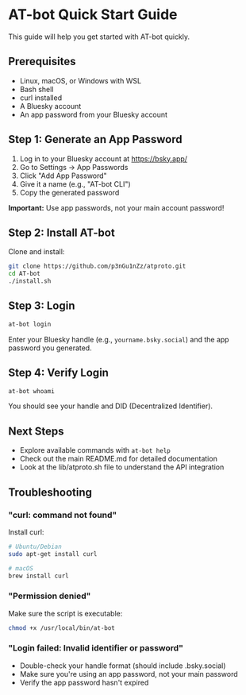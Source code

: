 # AT-bot Quick Start Guide

This guide will help you get started with AT-bot quickly.

## Prerequisites

- Linux, macOS, or Windows with WSL
- Bash shell
- curl installed
- A Bluesky account
- An app password from your Bluesky account

## Step 1: Generate an App Password

1. Log in to your Bluesky account at https://bsky.app/
2. Go to Settings → App Passwords
3. Click "Add App Password"
4. Give it a name (e.g., "AT-bot CLI")
5. Copy the generated password

**Important:** Use app passwords, not your main account password!

## Step 2: Install AT-bot

Clone and install:

```bash
git clone https://github.com/p3nGu1nZz/atproto.git
cd AT-bot
./install.sh
```

## Step 3: Login

```bash
at-bot login
```

Enter your Bluesky handle (e.g., `yourname.bsky.social`) and the app password you generated.

## Step 4: Verify Login

```bash
at-bot whoami
```

You should see your handle and DID (Decentralized Identifier).

## Next Steps

- Explore available commands with `at-bot help`
- Check out the main README.md for detailed documentation
- Look at the lib/atproto.sh file to understand the API integration

## Troubleshooting

### "curl: command not found"

Install curl:
```bash
# Ubuntu/Debian
sudo apt-get install curl

# macOS
brew install curl
```

### "Permission denied"

Make sure the script is executable:
```bash
chmod +x /usr/local/bin/at-bot
```

### "Login failed: Invalid identifier or password"

- Double-check your handle format (should include .bsky.social)
- Make sure you're using an app password, not your main password
- Verify the app password hasn't expired
